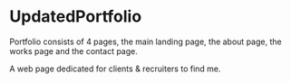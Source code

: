 # UpdatedPortfolio

Portfolio consists of 4 pages, the main landing page, the about page, the works page and the contact page.

A web page dedicated for clients & recruiters to find me. 


